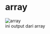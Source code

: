 # array
![array](https://cloud.githubusercontent.com/assets/22131898/22359886/b8ce6b72-e47d-11e6-91ed-0689b42c8765.PNG)<br>
ini output dari array
